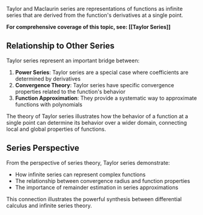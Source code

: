 ---
---


Taylor and Maclaurin series are representations of functions as infinite series that are derived from the function's derivatives at a single point.

**For comprehensive coverage of this topic, see: [[Taylor Series]]**

## Relationship to Other Series

Taylor series represent an important bridge between:

1. **Power Series**: Taylor series are a special case where coefficients are determined by derivatives
2. **Convergence Theory**: Taylor series have specific convergence properties related to the function's behavior
3. **Function Approximation**: They provide a systematic way to approximate functions with polynomials

The theory of Taylor series illustrates how the behavior of a function at a single point can determine its behavior over a wider domain, connecting local and global properties of functions.

## Series Perspective

From the perspective of series theory, Taylor series demonstrate:

- How infinite series can represent complex functions
- The relationship between convergence radius and function properties
- The importance of remainder estimation in series approximations

This connection illustrates the powerful synthesis between differential calculus and infinite series theory.
